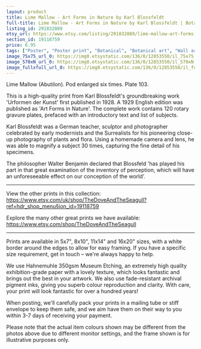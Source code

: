 ```yaml
---
layout: product
title: Lime Mallow - Art Forms in Nature by Karl Blossfeldt 
full-title: Lime Mallow - Art Forms in Nature by Karl Blossfeldt | Botanical print, wall art, room decor, black & white, sepia, photograph, print
listing_id: 291832089
etsy_url: https://www.etsy.com/listing/291832089/lime-mallow-art-forms-in-nature-by-karl?utm_source=thedoveandtheseagull&utm_medium=api&utm_campaign=api
section_id: 19118759
price: 6.95
tags: ["Poster", "Poster print", "Botanical", "Botanical art", "Wall art", "Botanical poster", "Photograph", "Vintage", "Black and white", "Sepia", "Minimal", "Plant", "High quality print"]
image_75x75_url_0: https://img0.etsystatic.com/136/0/12853550/il_75x75.966618230_ti39.jpg
image_570xN_url_0: https://img0.etsystatic.com/136/0/12853550/il_570xN.966618230_ti39.jpg
image_fullxfull_url_0: https://img0.etsystatic.com/136/0/12853550/il_fullxfull.966618230_ti39.jpg
---
```

Lime Mallow (Abutilon). Pod enlarged six times. Plate 103.

This is a high-quality print from Karl Blossfeldt&#39;s groundbreaking work &#39;Urformen der Kunst&#39; first published in 1928. A 1929 English edition was published as &#39;Art Forms in Nature&#39;. The complete work contains 120 rotary gravure plates, prefaced with an introductory text and list of subjects.

Karl Blossfeldt was a German teacher, sculptor and photographer celebrated by early modernists and the Surrealists for his pioneering close-up photography of plants and flora. Using a homemade camera and lens, he was able to magnify a subject 30 times, capturing the fine detail of his specimens.

The philosopher Walter Benjamin declared that Blossfeld &#39;has played his part in that great examination of the inventory of perception, which will have an unforeseeable effect on our conception of the world’. 

---

View the other prints in this collection: https://www.etsy.com/uk/shop/TheDoveAndTheSeagull?ref=hdr_shop_menu§ion_id=19118759

Explore the many other great prints we have available: https://www.etsy.com/shop/TheDoveAndTheSeagull

---

Prints are available in 5x7&quot;, 8x10&quot;, 11x14&quot; and 16x20&quot; sizes, with a white border around the edges to allow for easy framing. If you have a specific size requirement, get in touch – we&#39;re always happy to help.

We use Hahnemuhle 350gsm Museum Etching, an extremely high quality exhibition-grade paper with a lovely texture, which looks fantastic and brings out the best in your artwork. We also use fade-resistant archival pigment inks, giving you superb colour reproduction and clarity. With care, your print will look fantastic for over a hundred years!

When posting, we&#39;ll carefully pack your prints in a mailing tube or stiff envelope to keep them safe, and we aim have them on their way to you within 3-7 days of receiving your payment.

Please note that the actual item colours shown may be different from the photos above due to different monitor settings, and the frame shown is for illustrative purposes only.
